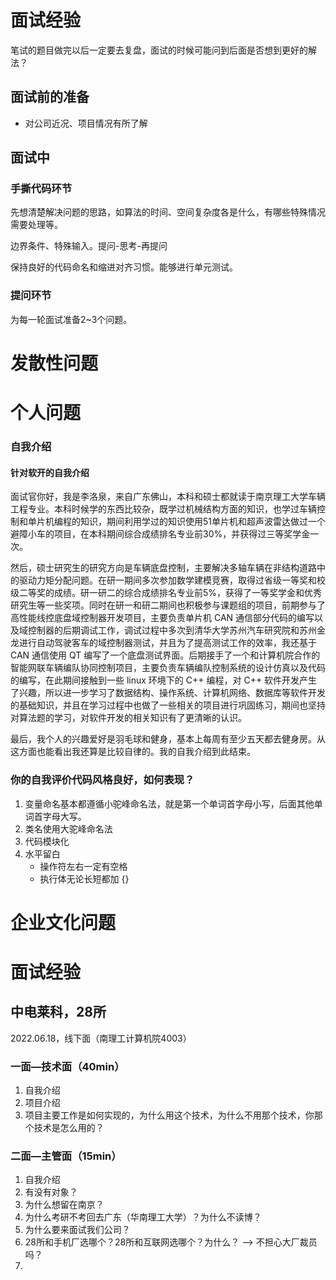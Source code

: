 # 面试经验

笔试的题目做完以后一定要去复盘，面试的时候可能问到后面是否想到更好的解法？

## 面试前的准备

- 对公司近况、项目情况有所了解



## 面试中

### 手撕代码环节

先想清楚解决问题的思路，如算法的时间、空间复杂度各是什么，有哪些特殊情况需要处理等。

边界条件、特殊输入。提问-思考-再提问

保持良好的代码命名和缩进对齐习惯。能够进行单元测试。



### 提问环节

为每一轮面试准备2~3个问题。





# 发散性问题





# 个人问题

### 自我介绍

#### 针对软开的自我介绍

面试官你好，我是李洛泉，来自广东佛山，本科和硕士都就读于南京理工大学车辆工程专业。本科时候学的东西比较杂，既学过机械结构方面的知识，也学过车辆控制和单片机编程的知识，期间利用学过的知识使用51单片机和超声波雷达做过一个避障小车的项目，在本科期间综合成绩排名专业前30%，并获得过三等奖学金一次。

然后，硕士研究生的研究方向是车辆底盘控制，主要解决多轴车辆在非结构道路中的驱动力矩分配问题。在研一期间多次参加数学建模竞赛，取得过省级一等奖和校级二等奖的成绩。研一研二的综合成绩排名专业前5%，获得了一等奖学金和优秀研究生等一些奖项。同时在研一和研二期间也积极参与课题组的项目，前期参与了高性能线控底盘域控制器开发项目，主要负责单片机 CAN 通信部分代码的编写以及域控制器的后期调试工作，调试过程中多次到清华大学苏州汽车研究院和苏州金龙进行自动驾驶客车的域控制器测试，并且为了提高测试工作的效率，我还基于 CAN 通信使用 QT 编写了一个底盘测试界面。后期接手了一个和计算机院合作的智能网联车辆编队协同控制项目，主要负责车辆编队控制系统的设计仿真以及代码的编写，在此期间接触到一些 linux 环境下的 C++ 编程，对 C++ 软件开发产生了兴趣，所以进一步学习了数据结构、操作系统、计算机网络、数据库等软件开发的基础知识，并且在学习过程中也做了一些相关的项目进行巩固练习，期间也坚持对算法题的学习，对软件开发的相关知识有了更清晰的认识。

最后，我个人的兴趣爱好是羽毛球和健身，基本上每周有至少五天都去健身房。从这方面也能看出我还算是比较自律的。我的自我介绍到此结束。



### 你的自我评价代码风格良好，如何表现？

1. 变量命名基本都遵循小驼峰命名法，就是第一个单词首字母小写，后面其他单词首字母大写。
2. 类名使用大驼峰命名法
3. 代码模块化
4. 水平留白
   - 操作符左右一定有空格
   - 执行体无论长短都加 {}





# 企业文化问题





# 面试经验

## 中电莱科，28所

2022.06.18，线下面（南理工计算机院4003）

### 一面—技术面（40min）

1. 自我介绍
2. 项目介绍
3. 项目主要工作是如何实现的，为什么用这个技术，为什么不用那个技术，你那个技术是怎么用的？

### 二面—主管面（15min）

1. 自我介绍
2. 有没有对象？
3. 为什么想留在南京？
4. 为什么考研不考回去广东（华南理工大学）？为什么不读博？
5. 为什么要来面试我们公司？
6. 28所和手机厂选哪个？28所和互联网选哪个？为什么？ --> 不担心大厂裁员吗？
7. 